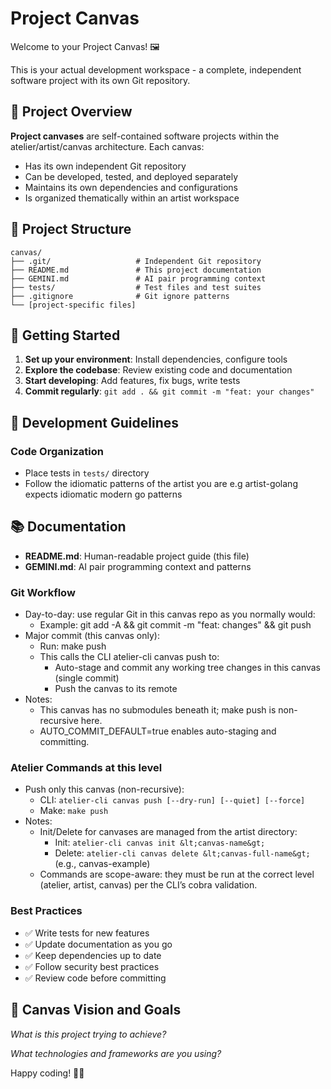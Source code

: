 # Project Canvas

Welcome to your Project Canvas! 🖼️

This is your actual development workspace - a complete, independent software project with its own Git repository.

## 🎯 Project Overview

**Project canvases** are self-contained software projects within the atelier/artist/canvas architecture. Each canvas:
- Has its own independent Git repository
- Can be developed, tested, and deployed separately
- Maintains its own dependencies and configurations
- Is organized thematically within an artist workspace

## 📁 Project Structure

```
canvas/
├── .git/                   # Independent Git repository
├── README.md               # This project documentation
├── GEMINI.md               # AI pair programming context
├── tests/                  # Test files and test suites
├── .gitignore              # Git ignore patterns
└── [project-specific files]
```

## 🚀 Getting Started

1. **Set up your environment**: Install dependencies, configure tools
2. **Explore the codebase**: Review existing code and documentation
3. **Start developing**: Add features, fix bugs, write tests
4. **Commit regularly**: `git add . && git commit -m "feat: your changes"`

## 🔧 Development Guidelines

### Code Organization
- Place tests in `tests/` directory
- Follow the idiomatic patterns of the artist you are e.g artist-golang expects idiomatic modern go patterns 

## 📚 Documentation

- **README.md**: Human-readable project guide (this file)
- **GEMINI.md**: AI pair programming context and patterns

### Git Workflow

- Day-to-day: use regular Git in this canvas repo as you normally would:
  - Example: git add -A && git commit -m "feat: changes" && git push
- Major commit (this canvas only):
  - Run: make push
  - This calls the CLI atelier-cli canvas push to:
    - Auto-stage and commit any working tree changes in this canvas (single commit)
    - Push the canvas to its remote
- Notes:
  - This canvas has no submodules beneath it; make push is non-recursive here.
  - AUTO_COMMIT_DEFAULT=true enables auto-staging and committing.

### Atelier Commands at this level
- Push only this canvas (non-recursive):
  - CLI: `atelier-cli canvas push [--dry-run] [--quiet] [--force]`
  - Make: `make push`
- Notes:
  - Init/Delete for canvases are managed from the artist directory:
    - Init: `atelier-cli canvas init &lt;canvas-name&gt;`
    - Delete: `atelier-cli canvas delete &lt;canvas-full-name&gt;` (e.g., canvas-example)
  - Commands are scope-aware: they must be run at the correct level (atelier, artist, canvas) per the CLI’s cobra validation.

### Best Practices
- ✅ Write tests for new features
- ✅ Update documentation as you go
- ✅ Keep dependencies up to date
- ✅ Follow security best practices
- ✅ Review code before committing

## 🎯 Canvas Vision and Goals

*What is this project trying to achieve?*

*What technologies and frameworks are you using?*

Happy coding! 🚀✨